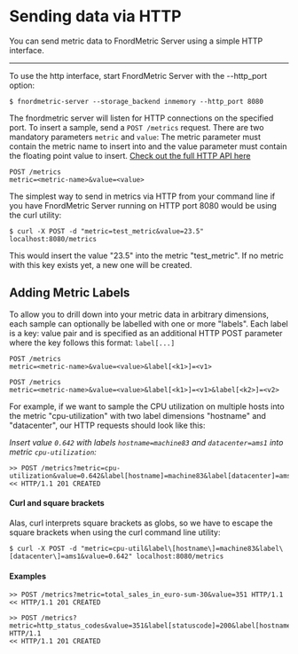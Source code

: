 Sending data via HTTP
=====================

You can send metric data to FnordMetric Server using a simple HTTP interface.

---

To use the http interface, start FnordMetric Server with the --http_port
option:

    $ fnordmetric-server --storage_backend inmemory --http_port 8080

The fnordmetric server will listen for HTTP connections on the specified port.
To insert a sample, send a `POST /metrics` request. There are two mandatory 
parameters `metric` and `value`: The metric parameter must contain the metric
name to insert into and the value parameter must contain the floating point
value to insert. [Check out the full HTTP API here](/documentation/http_api)

    POST /metrics
    metric=<metric-name>&value=<value>

The simplest way to send in metrics via HTTP from your command line if you have
FnordMetric Server running on HTTP port 8080 would be using the curl utility:

    $ curl -X POST -d "metric=test_metric&value=23.5" localhost:8080/metrics

This would insert the value "23.5" into the metric "test_metric". If no metric
with this key exists yet, a new one will be created.


Adding Metric Labels
--------------------

To allow you to drill down into your metric data in arbitrary dimensions, each
sample can optionally be labelled with one or more "labels". Each label is a
key: value pair and is specified as an additional HTTP POST parameter where the
key follows this format: `label[...]`

    POST /metrics
    metric=<metric-name>&value=<value>&label[<k1>]=<v1>

    POST /metrics
    metric=<metric-name>&value=<value>&label[<k1>]=<v1>&label[<k2>]=<v2>

For example, if we want to sample the CPU utilization on multiple hosts into
the metric "cpu-utilization" with two label dimensions "hostname" and "datacenter",
our HTTP requests should look like this:

_Insert value `0.642` with labels `hostname=machine83` and `datacenter=ams1` into metric `cpu-utilization`:_

    >> POST /metrics?metric=cpu-utilization&value=0.642&label[hostname]=machine83&label[datacenter]=ams1
    << HTTP/1.1 201 CREATED


#### Curl and square brackets

Alas, curl interprets square brackets as globs, so we have to escape the square
brackets when using the curl command line utility:


    $ curl -X POST -d "metric=cpu-util&label\[hostname\]=machine83&label\[datacenter\]=ams1&value=0.642" localhost:8080/metrics


#### Examples

    >> POST /metrics?metric=total_sales_in_euro-sum-30&value=351 HTTP/1.1
    << HTTP/1.1 201 CREATED

    >> POST /metrics?metric=http_status_codes&value=351&label[statuscode]=200&label[hostname]=myhost1 HTTP/1.1
    << HTTP/1.1 201 CREATED


